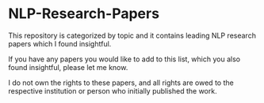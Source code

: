 # NLP-Research-Papers

This repository is categorized by topic and it contains leading NLP research papers which I found insightful.

If you have any papers you would like to add to this list, which you also found insightful, please let me know.

I do not own the rights to these papers, and all rights are owed to the respective institution or person who initially published the work.
